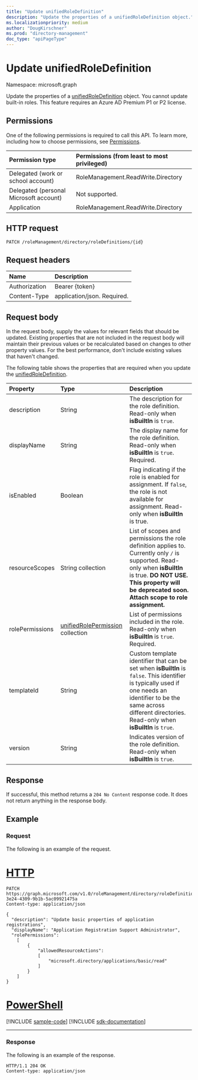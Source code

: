```yaml
---
title: "Update unifiedRoleDefinition"
description: "Update the properties of a unifiedRoleDefinition object."
ms.localizationpriority: medium
author: "DougKirschner"
ms.prod: "directory-management"
doc_type: "apiPageType"
---
```


# Update unifiedRoleDefinition

Namespace: microsoft.graph

Update the properties of a [unifiedRoleDefinition](../resources/unifiedroledefinition.md) object. You cannot update built-in roles. This feature requires an Azure AD Premium P1 or P2 license.

## Permissions

One of the following permissions is required to call this API. To learn more, including how to choose permissions, see [Permissions](/graph/permissions-reference).

| Permission type                        | Permissions (from least to most privileged) |
|:---------------------------------------|:--------------------------------------------|
| Delegated (work or school account)     | RoleManagement.ReadWrite.Directory |
| Delegated (personal Microsoft account) | Not supported. |
| Application                            | RoleManagement.ReadWrite.Directory |

## HTTP request

<!-- { "blockType": "ignored" } -->

```http
PATCH /roleManagement/directory/roleDefinitions/{id}
```

## Request headers
	
| Name       | Description|
|:-----------|:-----------|
| Authorization | Bearer {token} |
| Content-Type | application/json. Required. |
	
## Request body
	
In the request body, supply the values for relevant fields that should be updated. Existing properties that are not included in the request body will maintain their previous values or be recalculated based on changes to other property values. For the best performance, don't include existing values that haven't changed.
	
The following table shows the properties that are required when you update the [unifiedRoleDefinition](../resources/unifiedroledefinition.md).

| Property     | Type        | Description |
|:-------------|:------------|:------------|
|description|String| The description for the role definition. Read-only when **isBuiltIn** is `true`. |
|displayName|String| The display name for the role definition. Read-only when **isBuiltIn** is `true`. Required.|
|isEnabled|Boolean| Flag indicating if the role is enabled for assignment. If `false`, the role is not available for assignment. Read-only when **isBuiltIn** is true. |
|resourceScopes|String collection| List of scopes and permissions the role definition applies to. Currently only `/` is supported. Read-only when **isBuiltIn** is true. **DO NOT USE. This property will be deprecated soon. Attach scope to role assignment.**|
|rolePermissions|[unifiedRolePermission](../resources/unifiedrolepermission.md) collection| List of permissions included in the role. Read-only when **isBuiltIn** is `true`. Required. |
|templateId|String| Custom template identifier that can be set when **isBuiltIn** is `false`. This identifier is typically used if one needs an identifier to be the same across different directories. Read-only when **isBuiltIn** is `true`. |
|version|String| Indicates version of the role definition. Read-only when **isBuiltIn** is `true`.|

## Response

If successful, this method returns a `204 No Content` response code. It does not return anything in the response body.

## Example

### Request

The following is an example of the request.



# [HTTP](#tab/http)
<!-- {
  "blockType": "request",
  "name": "update_unifiedroledefinition",
  "sampleKeys": ["0d55728d-3e24-4309-9b1b-5ac09921475a"]
}-->

```http
PATCH https://graph.microsoft.com/v1.0/roleManagement/directory/roleDefinitions/0d55728d-3e24-4309-9b1b-5ac09921475a
Content-type: application/json

{
  "description": "Update basic properties of application registrations",
  "displayName": "Application Registration Support Administrator",
  "rolePermissions":
    [
        {
            "allowedResourceActions": 
            [
                "microsoft.directory/applications/basic/read"
            ]
        }
    ]
}
```

# [PowerShell](#tab/powershell)
[!INCLUDE [sample-code](../includes/snippets/powershell/update-unifiedroledefinition-powershell-snippets.md)]
[!INCLUDE [sdk-documentation](../includes/snippets/snippets-sdk-documentation-link.md)]

---

### Response

The following is an example of the response.

<!-- {
  "blockType": "response",
  "truncated": true
} -->

```http
HTTP/1.1 204 OK
Content-type: application/json
```

<!-- uuid: 16cd6b66-4b1a-43a1-adaf-3a886856ed98
2019-02-04 14:57:30 UTC -->
<!-- {
  "type": "#page.annotation",
  "description": "Update unifiedroledefinition",
  "keywords": "",
  "section": "documentation",
  "tocPath": ""
}-->

